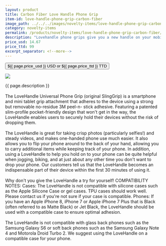 ```yaml
---
layout: product
title: Carbon Fiber Love Handle Phone Grip
item-id: love-handle-phone-grip-carbon-fiber
image_path: ../../../images/novelty-items/love-handle-phone-grip-carbon-fiber.jpg
category: novelty-items
permalink: /products/novelty-items/love-handle-phone-grip-carbon-fiber/
description: "Lovehandle phone grips give you a new handle on your mobile life."
price_usd: 14.67
price_ttd: 99
excerpt_separator: <!--more-->
---
```


<button class="bg-blue-500 hover:bg-blue-700 text-white font-bold my-2 py-2 px-4 w-full snipcart-add-item" 
data-item-id="{{ page.item-id }}" 
data-item-price="{{page.price_usd}}"
data-item-url="{{ site.url }}/{{ page.category }}"
data-item-description="{{ page.description }}"
data-item-image="{{ page.image_path }}"
data-item-name="{{ page.title }}"
data-item-categories="{{ page.category }}">
${{ page.price_usd }} USD or ${{ page.price_ttd }} TTD
</button>

<!--more-->
<div class="flex flex-wrap">
  <div class="w-64 p-4 h-auto">
    <a data-fancybox="gallery" href="{{ page.image_path }}"><img src="{{ page.image_path }}"></a>
  </div>
  <div class="sm:flex-1">
    <p class="p-4 text-gray-700">
      {{ page.description }}
      <br><br>
      The LoveHandle Universal Phone Grip (original SlingGrip) is a smartphone and mini tablet grip attachment that adheres to the device using a strong but removable no-residue 3M peel-n- stick adhesive. Featuring a patented slim-profile pocket-friendly design that won't get in the way, the LoveHandle enables users to securely hold their devices without the risk of dropping them. 
      <br><br>
      The LoveHandle is great for taking crisp photos (particularly selfies!) and steady videos, and makes one-handed phone use much easier. It also allows you to flip your phone around to the back of your hand, allowing you to carry additional items while keeping track of your phone. In addition, using a LoveHandle to help you hold on to your phone can be quite helpful when jogging, biking, and at just about any other time you don't want to drop your phone. Our customers tell us that the LoveHandle becomes an indispensable part of their device within the first 30 minutes of using it. 
      <br><br>
      Why don't you give the LoveHandle a try for yourself! COMPATIBILITY NOTES: Cases: The LoveHandle is not compatible with silicone cases such as the Apple Silicone Case or gel cases. TPU cases should work well. Please contact us if you're not sure if your case is compatible. Phones: If you have an Apple iPhone 8, iPhone 7 or Apple iPhone 7 Plus that is Black (often referred to as Matte Black) or Jet Black, the LoveHandle should be used with a compatible case to ensure optimal adhesion. 
      <br><br>
      The LoveHandle is not compatible with glass back phones such as the Samsung Galaxy S6 or soft back phones such as the Samsung Galaxy Note 4 and Motorola Droid Turbo 2. We suggest using the LoveHandle on a compatible case for your phone.
    </p>
  </div>
</div>